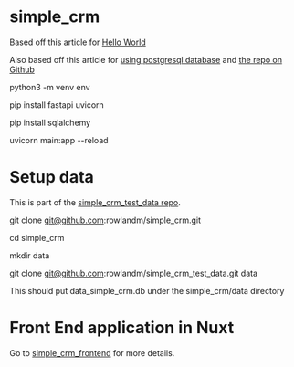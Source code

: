 # simple_crm

Based off this article for [Hello World](https://www.slingacademy.com/article/write-your-first-backend-api-with-fastapi-hello-world/)

Also based off this article for [using postgresql database](https://mattermost.com/blog/building-a-crud-fastapi-app-with-sqlalchemy/) and [the repo on Github](https://github.com/EzzEddin/fastapi-todo)


python3 -m venv env

pip install fastapi uvicorn 

pip install sqlalchemy

uvicorn main:app --reload



# Setup data

This is part of the [simple_crm_test_data repo](https://github.com/rowlandm/simple_crm_test_data).

git clone git@github.com:rowlandm/simple_crm.git

cd simple_crm

mkdir data

git clone git@github.com:rowlandm/simple_crm_test_data.git data

This should put data_simple_crm.db under the simple_crm/data directory


# Front End application in Nuxt

Go to [simple_crm_frontend](https://github.com/rowlandm/simple_crm_frontend) for more details.
